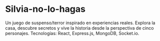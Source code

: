 # Silvia-no-lo-hagas
Un juego de suspenso/terror inspirado en experiencias reales. Explora la casa, descubre secretos y vive la historia desde la perspectiva de cinco personajes.   Tecnologías: React, Express.js, MongoDB, Socket.io.  
